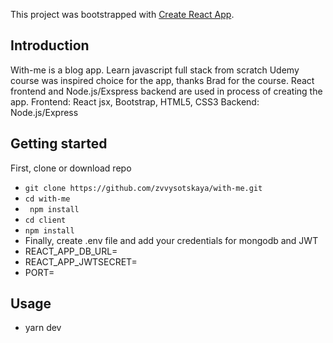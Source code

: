 This project was bootstrapped with [Create React App](https://github.com/facebook/create-react-app).

## **Introduction**

With-me is a blog app. Learn javascript full stack from scratch Udemy course was inspired choice for the app, thanks Brad for the course. React frontend and Node.js/Exspress backend are used in process of creating the app.
Frontend: React jsx, Bootstrap, HTML5, CSS3
Backend: Node.js/Express

## **Getting started**

First, clone or download repo
*  ` git clone https://github.com/zvvysotskaya/with-me.git `
*  ` cd with-me `
*  ` npm install`
*  ` cd client `
*  ` npm install `
* Finally, create .env file and add your credentials for mongodb and JWT
* REACT_APP_DB_URL=
* REACT_APP_JWTSECRET=
* PORT=

## **Usage**

* yarn dev
